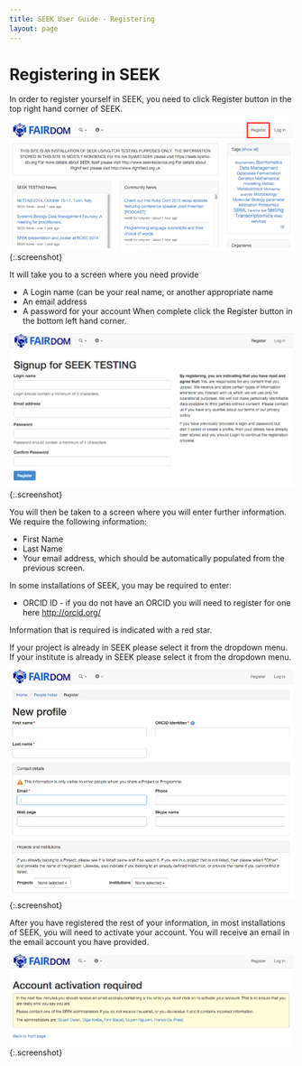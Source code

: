 ```yaml
---
title: SEEK User Guide - Registering
layout: page
---
```


# Registering in SEEK
In order to register yourself in SEEK, you need to click Register button in the top right hand corner of SEEK.

![Registration 1](/images/user-guide/register_1.png){:.screenshot}

It will take you to a screen where you need provide

* A Login name (can be your real name, or another appropriate name
* An email address
* A password for your account
When complete click the Register button in the bottom left hand corner.

![Registration 2](/images/user-guide/register_2.png){:.screenshot}

You will then be taken to a screen where you will enter further information. We require the following information:

* First Name
* Last Name
* Your email address, which should be automatically populated from the previous screen.

In some installations of SEEK, you may be required to enter:

* ORCID ID - if you do not have an ORCID you will need to register for one here http://orcid.org/

Information that is required is indicated with a red star.

If your project is already in SEEK please select it from the dropdown menu.
If your institute is already in SEEK please select it from the dropdown menu.

![Registration 3](/images/user-guide/register_3.png){:.screenshot}

After you have registered the rest of your information, in most installations of SEEK, you will need to activate your account. You will receive an email in the email account you have provided.

![Registration 4](/images/user-guide/register_4.png){:.screenshot}
